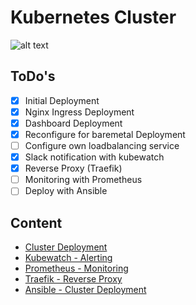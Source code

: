 # Kubernetes Cluster
![alt text](https://encrypted-tbn0.gstatic.com/images?q=tbn:ANd9GcS8ZSnq8vxxNXQ4uoAKCoKUYYXRogxoJULNmOcTmnSejB9Hm16GlQ "Kubernetes Logo")

## ToDo's
- [x] Initial Deployment
- [x] Nginx Ingress Deployment
- [x] Dashboard Deployment
- [x] Reconfigure for baremetal Deployment
- [ ] Configure own loadbalancing service
- [x] Slack notification with kubewatch
- [x] Reverse Proxy (Traefik)
- [ ] Monitoring with Prometheus
- [ ] Deploy with Ansible

## Content
* [Cluster Deployment](https://github.com/jklaiber/KubernetesClusterCoreOS/tree/master/ClusterDeployment)
* [Kubewatch - Alerting](https://github.com/jklaiber/KubernetesClusterCoreOS/tree/master/kubewatch)
* [Prometheus - Monitoring](https://github.com/jklaiber/KubernetesClusterCoreOS/tree/master/prometheus)
* [Traefik - Reverse Proxy](https://github.com/jklaiber/KubernetesClusterCoreOS/tree/master/traefik)
* [Ansible - Cluster Deployment](https://github.com/jklaiber/KubernetesClusterCoreOS/tree/master/ansible)
